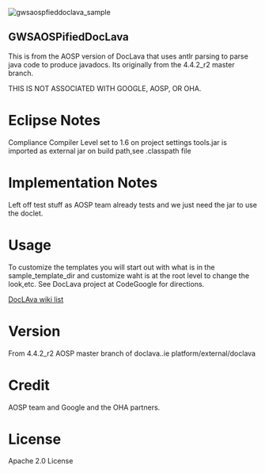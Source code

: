 ![gwsaospfieddoclava_sample](https://github.com/shareme/GWSAOSPifiedDocLava/raw/master/sampleimages/gwsaospifieddoclava.png)


GWSAOSPifiedDocLava
---


This is from the AOSP version of DocLava that uses antlr parsing to parse java 
code to produce javadocs. Its originally from the 4.4.2_r2 master branch.

THIS IS NOT ASSOCIATED WITH GOOGLE, AOSP, OR OHA.

# Eclipse Notes

Compliance Compiler Level set to 1.6 on project settings
tools.jar is imported as external jar on build path,see .classpath file

# Implementation Notes

Left off test stuff as AOSP team already tests and we just need the jar to 
use the doclet.

# Usage

To customize the templates you will start out with what is in the 
sample_template_dir and customize waht is at the root level to change 
the look,etc. See DocLava project at CodeGoogle for directions.

[DocLAva wiki list](https://code.google.com/p/doclava/w/list)



# Version

From 4.4.2_r2 AOSP master branch of doclava..ie platform/external/doclava

# Credit

AOSP team and Google and the OHA partners.

# License

Apache 2.0 License
